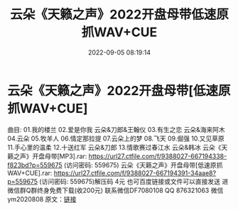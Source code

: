 ﻿---
title: 云朵《天籁之声》2022开盘母带低速原抓WAV+CUE
date: 2022-09-05 08:19:14
categories: 新碟专辑、稀有等精品
tags: 华语中文
---
# 云朵《天籁之声》2022开盘母带[低速原抓WAV+CUE]

曲目:
01.我的楼兰
02.爱是你我 云朵&刀郎&王翰仪
03.有生之恋 云朵&海来阿木
04.云朵
05.牧羊人
06.情定那拉提
07.云朵上的梦
08.飞天
09.倔强
10.又见草原
11.手心里的温柔
12.十送红军 云朵&刀郎
13.情歌赛过春江水 云朵&韩冰
云朵《天籁之声》开盘母带[MP3].rar: https://url27.ctfile.com/f/9388027-667194338-f823bd?p=559675
(访问密码: 559675)
云朵《天籁之声》开盘母带[低速原抓WAV+CUE].rar: https://url27.ctfile.com/f/9388027-667194391-34aae8?p=559675
(访问密码: 559675)解压码 4元
也可百度链接或文件可以直接发送
进微信群Q群终身免费下载(收200元)
联系微信DF7080108 QQ 876321063
微信ym2020808
原文：[链接](https://blog.sina.com.cn/s/blog_1647c7e7601030z8p.html)